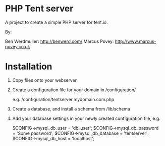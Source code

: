 PHP Tent server
===============

A project to create a simple PHP server for tent.io.

By:

Ben Werdmuller: <http://benwerd.com/>
Marcus Povey: <http://www.marcus-povey.co.uk>

Installation
============

1) Copy files onto your webserver

2) Create a configuration file for your domain in /configuration/

    e.g. /configuration/tentserver.mydomain.com.php


3) Create a database, and install a schema from /lib/schema

4) Add your database settings in your newly created configuration file, e.g.

    $CONFIG->mysql_db_user = 'db_user';
    $CONFIG->mysql_db_password = 'Some password'; 
    $CONFIG->mysql_db_database = 'tentserver';
    $CONFIG->mysql_db_host = 'localhost';
    

